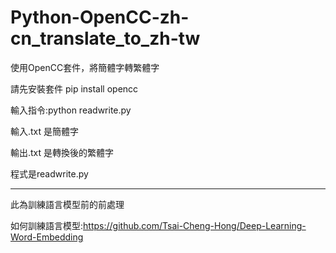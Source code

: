 # Python-OpenCC-zh-cn_translate_to_zh-tw
使用OpenCC套件，將簡體字轉繁體字

請先安裝套件 pip install opencc

輸入指令:python readwrite.py

輸入.txt 是簡體字

輸出.txt 是轉換後的繁體字

程式是readwrite.py 

------------------------------------------------------------------------

此為訓練語言模型前的前處理

如何訓練語言模型:https://github.com/Tsai-Cheng-Hong/Deep-Learning-Word-Embedding
